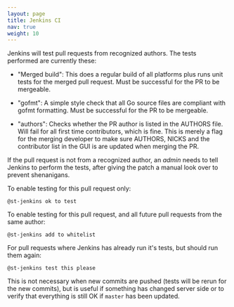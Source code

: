 ```yaml
---
layout: page
title: Jenkins CI
nav: true
weight: 10
---
```


Jenkins will test pull requests from recognized authors. The tests performed are currently these:

 - "Merged build": This does a regular build of all platforms plus runs unit tests for the merged pull request. Must be successful for the PR to be mergeable.

 - "gofmt": A simple style check that all Go source files are compliant with gofmt formatting. Must be successful for the PR to be mergeable.

 - "authors": Checks whether the PR author is listed in the AUTHORS file. Will fail for all first time contributors, which is fine. This is merely a flag for the merging developer to make sure AUTHORS, NICKS and the contributor list in the GUI is are updated when merging the PR.

If the pull request is not from a recognized author, an *admin* needs to tell Jenkins to perform the tests, after giving the patch a manual look over to prevent shenanigans.

To enable testing for this pull request only:

```
@st-jenkins ok to test
```

To enable testing for this pull request, and all future pull requests from the same author:

```
@st-jenkins add to whitelist
```

For pull requests where Jenkins has already run it's tests, but should run them again:

```
@st-jenkins test this please
```

This is not necessary when new commits are pushed (tests will be rerun for the new commits), but is useful if something has changed server side or to verify that everything is still OK if `master` has been updated.
